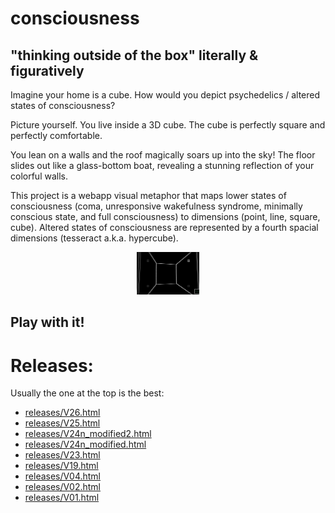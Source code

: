 # consciousness
## "thinking outside of the box" literally & figuratively
Imagine your home is a cube. How would you depict psychedelics / altered states of consciousness?

Picture yourself. You live inside a 3D cube. The cube is perfectly square and perfectly comfortable.

You lean on a walls and the roof magically soars up into the sky! The floor slides out like a glass-bottom boat, revealing a stunning reflection of your colorful walls.

This project is a webapp visual metaphor that maps lower states of consciousness (coma, unresponsive wakefulness syndrome, minimally conscious state, and full consciousness) to dimensions (point, line, square, cube). Altered states of consciousness are represented by a fourth spacial dimensions (tesseract a.k.a. hypercube). 

<p align="center">
  <img src="screenshot1.png" width="100" alt="Screenshot of the app" />
</p>



## Play with it!
# Releases:

Usually the one at the top is the best:

- [releases/V26.html](releases/V26.html)
- [releases/V25.html](releases/V25.html)
- [releases/V24n_modified2.html](releases/V24n_modified2.html)
- [releases/V24n_modified.html](releases/V24n_modified.html)
- [releases/V23.html](releases/V23.html)
- [releases/V19.html](releases/V19.html)
- [releases/V04.html](releases/V04.html)
- [releases/V02.html](releases/V02.html)
- [releases/V01.html](releases/V01.html)
